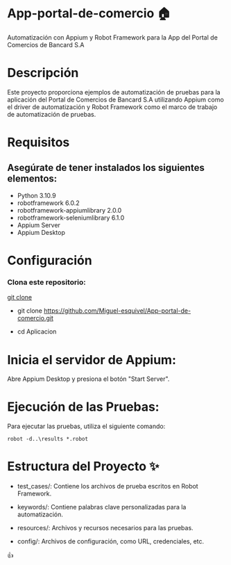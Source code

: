 # App-portal-de-comercio      🏠
Automatización con Appium y Robot Framework para la App del Portal de Comercios de Bancard S.A

# Descripción

Este proyecto proporciona ejemplos de automatización de pruebas para la aplicación del Portal de Comercios de Bancard S.A utilizando Appium como el driver de automatización y Robot Framework como el marco de trabajo de automatización de pruebas.

# Requisitos

## Asegúrate de tener instalados los siguientes elementos: 

- Python                         3.10.9
- robotframework                 6.0.2
- robotframework-appiumlibrary   2.0.0
- robotframework-seleniumlibrary 6.1.0
- Appium Server
- Appium Desktop

# Configuración 

### Clona este repositorio: 
[git clone](https://github.com/Miguel-esquivel/App-portal-de-comercio.git)

- git clone https://github.com/Miguel-esquivel/App-portal-de-comercio.git

- cd Aplicacion

# Inicia el servidor de Appium:
Abre Appium Desktop y presiona el botón "Start Server".

# Ejecución de las Pruebas: 
Para ejecutar las pruebas, utiliza el siguiente comando:

`robot -d..\results *.robot`

# Estructura del Proyecto :sparkles:

* test_cases/: Contiene los archivos de prueba escritos en Robot Framework.

* keywords/: Contiene palabras clave personalizadas para la automatización.

* resources/: Archivos y recursos necesarios para las pruebas.

* config/: Archivos de configuración, como URL, credenciales, etc.

:thumbsup:

